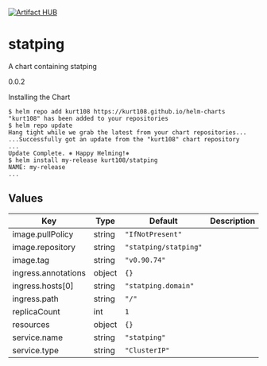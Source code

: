 [![Artifact HUB](https://img.shields.io/endpoint?url=https://artifacthub.io/badge/repository/kurt108)](https://artifacthub.io/packages/search?repo=kurt108)

# statping

A chart containing statping

0.0.2

Installing the Chart

```console
$ helm repo add kurt108 https://kurt108.github.io/helm-charts
"kurt108" has been added to your repositories
$ helm repo update
Hang tight while we grab the latest from your chart repositories...
...Successfully got an update from the "kurt108" chart repository
...
Update Complete. ⎈ Happy Helming!⎈
$ helm install my-release kurt108/statping
NAME: my-release
...
```

## Values

| Key | Type | Default | Description |
|-----|------|---------|-------------|
| image.pullPolicy | string | `"IfNotPresent"` |  |
| image.repository | string | `"statping/statping"` |  |
| image.tag | string | `"v0.90.74"` |  |
| ingress.annotations | object | `{}` |  |
| ingress.hosts[0] | string | `"statping.domain"` |  |
| ingress.path | string | `"/"` |  |
| replicaCount | int | `1` |  |
| resources | object | `{}` |  |
| service.name | string | `"statping"` |  |
| service.type | string | `"ClusterIP"` |  |